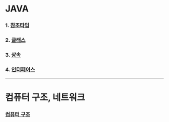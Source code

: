 # JAVA
### 1. [참조타입](https://github.com/bckkingkkang/kahyun_javaStudy4/wiki/1.-%EC%B0%B8%EC%A1%B0%ED%83%80%EC%9E%85)
### 2. [클래스](https://github.com/bckkingkkang/kahyun_javaStudy4/wiki/2.-%ED%81%B4%EB%9E%98%EC%8A%A4)
### 3. [상속](https://github.com/bckkingkkang/kahyun_javaStudy4/wiki/3.-%EC%83%81%EC%86%8D)
### 4. [인터페이스](https://github.com/bckkingkkang/kahyun_javaStudy4/wiki/4.-%EC%9D%B8%ED%84%B0%ED%8E%98%EC%9D%B4%EC%8A%A4)

-----------------------------
# 컴퓨터 구조, 네트워크
### [컴퓨터 구조](https://github.com/bckkingkkang/kahyun_javaStudy4/wiki/%EC%BB%B4%ED%93%A8%ED%84%B0-%EA%B5%AC%EC%A1%B0)
